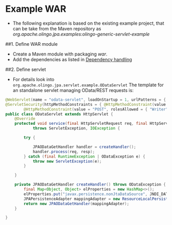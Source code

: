 # Example WAR
* The following explanation is based on the existing example project, that can be take from the Maven repository as _org.apache.olingo.jpa.examples:olingo-generic-servlet-example_

##1. Define WAR module
* Create a Maven module with packaging _war_.
* Add the dependencies as listed in [Dependency handling](Intro.md)

##2. Define servlet
* For details look into `org.apache.olingo.jpa.servlet.example.ODataServlet`
The template for an standalone servlet managing OData/REST requests is:

```java
@WebServlet(name = "odata-servlet", loadOnStartup = 1, urlPatterns = { "/odata/*" })
@ServletSecurity(httpMethodConstraints = { @HttpMethodConstraint(value = "GET", rolesAllowed = { "Reader" }),
		@HttpMethodConstraint(value = "POST", rolesAllowed = { "Writer" }) })
public class ODataServlet extends HttpServlet {
	@Override
	protected void service(final HttpServletRequest req, final HttpServletResponse resp)
			throws ServletException, IOException {

		try {

			JPAODataGetHandler handler = createHandler();
			handler.process(req, resp);
		} catch (final RuntimeException | ODataException e) {
			throw new ServletException(e);
		}

	}

	private JPAODataGetHandler createHandler() throws ODataException {
		final Map<Object, Object> elProperties = new HashMap<>();
		elProperties.put("javax.persistence.nonJtaDataSource", JNDI_DATASOURCE);
		JPAPersistenceAdapter mappingAdapter = new ResourceLocalPersistenceAdapter(Constant.PUNIT_NAME,	elProperties, new JPADefaultDatabaseProcessor());
		return new JPAODataGetHandler(mappingAdapter);
	}

}
```
